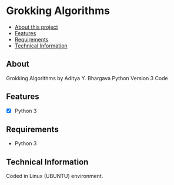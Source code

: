# Grokking Algorithms


- [About this project](#about)
- [Features](#features)
- [Requirements](#requirements)
- [Technical Information](#technical_information)

<a name="about"></a>
## About
Grokking Algorithms
by
Aditya Y. Bhargava
Python Version 3 Code

<a name="features"></a>
## Features
- [x] Python 3


<a name="requirements"></a>
## Requirements
- Python 3

<a name="technical_information"></a>
## Technical Information

Coded in Linux (UBUNTU) environment.
